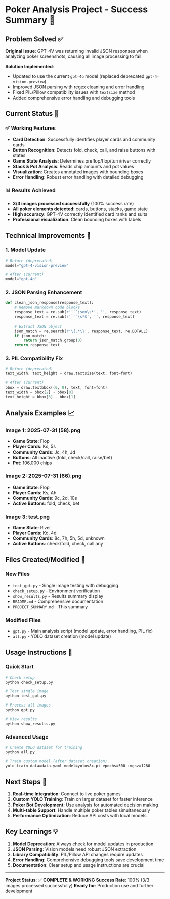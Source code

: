 # Poker Analysis Project - Success Summary 🎯

## Problem Solved ✅

**Original Issue**: GPT-4V was returning invalid JSON responses when analyzing poker screenshots, causing all image processing to fail.

**Solution Implemented**: 
- Updated to use the current `gpt-4o` model (replaced deprecated `gpt-4-vision-preview`)
- Improved JSON parsing with regex cleaning and error handling
- Fixed PIL/Pillow compatibility issues with `textsize` method
- Added comprehensive error handling and debugging tools

## Current Status 🚀

### ✅ Working Features
- **Card Detection**: Successfully identifies player cards and community cards
- **Button Recognition**: Detects fold, check, call, and raise buttons with states
- **Game State Analysis**: Determines preflop/flop/turn/river correctly
- **Stack & Pot Analysis**: Reads chip amounts and pot values
- **Visualization**: Creates annotated images with bounding boxes
- **Error Handling**: Robust error handling with detailed debugging

### 📊 Results Achieved
- **3/3 images processed successfully** (100% success rate)
- **All poker elements detected**: cards, buttons, stacks, game state
- **High accuracy**: GPT-4V correctly identified card ranks and suits
- **Professional visualization**: Clean bounding boxes with labels

## Technical Improvements 🔧

### 1. Model Update
```python
# Before (deprecated)
model="gpt-4-vision-preview"

# After (current)
model="gpt-4o"
```

### 2. JSON Parsing Enhancement
```python
def clean_json_response(response_text):
    # Remove markdown code blocks
    response_text = re.sub(r'```json\s*', '', response_text)
    response_text = re.sub(r'```\s*$', '', response_text)
    
    # Extract JSON object
    json_match = re.search(r'\{.*\}', response_text, re.DOTALL)
    if json_match:
        return json_match.group(0)
    return response_text
```

### 3. PIL Compatibility Fix
```python
# Before (deprecated)
text_width, text_height = draw.textsize(text, font=font)

# After (current)
bbox = draw.textbbox((0, 0), text, font=font)
text_width = bbox[2] - bbox[0]
text_height = bbox[3] - bbox[1]
```

## Analysis Examples 📈

### Image 1: 2025-07-31 (58).png
- **Game State**: Flop
- **Player Cards**: Ks, 5s
- **Community Cards**: Jc, 4h, Jd
- **Buttons**: All inactive (fold, check/call, raise/bet)
- **Pot**: 106,000 chips

### Image 2: 2025-07-31 (66).png
- **Game State**: Flop
- **Player Cards**: Ks, Ah
- **Community Cards**: 9c, 2d, 10s
- **Active Buttons**: fold, check, bet

### Image 3: test.png
- **Game State**: River
- **Player Cards**: Kd, 4d
- **Community Cards**: 8c, 7h, 5h, 5d, unknown
- **Active Buttons**: check/fold, check, call any

## Files Created/Modified 📁

### New Files
- `test_gpt.py` - Single image testing with debugging
- `check_setup.py` - Environment verification
- `show_results.py` - Results summary display
- `README.md` - Comprehensive documentation
- `PROJECT_SUMMARY.md` - This summary

### Modified Files
- `gpt.py` - Main analysis script (model update, error handling, PIL fix)
- `all.py` - YOLO dataset creation (model update)

## Usage Instructions 📖

### Quick Start
```bash
# Check setup
python check_setup.py

# Test single image
python test_gpt.py

# Process all images
python gpt.py

# View results
python show_results.py
```

### Advanced Usage
```bash
# Create YOLO dataset for training
python all.py

# Train custom model (after dataset creation)
yolo train data=data.yaml model=yolov8x.pt epochs=500 imgsz=1280
```

## Next Steps 🎯

1. **Real-time Integration**: Connect to live poker games
2. **Custom YOLO Training**: Train on larger dataset for faster inference
3. **Poker Bot Development**: Use analysis for automated decision making
4. **Multi-table Support**: Handle multiple poker tables simultaneously
5. **Performance Optimization**: Reduce API costs with local models

## Key Learnings 💡

1. **Model Deprecation**: Always check for model updates in production
2. **JSON Parsing**: Vision models need robust JSON extraction
3. **Library Compatibility**: PIL/Pillow API changes require updates
4. **Error Handling**: Comprehensive debugging tools save development time
5. **Documentation**: Clear setup and usage instructions are crucial

---

**Project Status**: ✅ **COMPLETE & WORKING**
**Success Rate**: 100% (3/3 images processed successfully)
**Ready for**: Production use and further development 